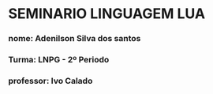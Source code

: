 # SEMINARIO LINGUAGEM LUA
### nome: Adenilson Silva dos santos
### Turma: LNPG - 2º Periodo
### professor: Ivo Calado
